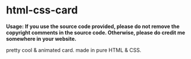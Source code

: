 # html-css-card
**Usage: If you use the source code provided, please do not remove the copyright comments in the source code. Otherwise, please do credit me somewhere in your website.**

pretty cool &amp; animated card. made in pure HTML &amp; CSS.